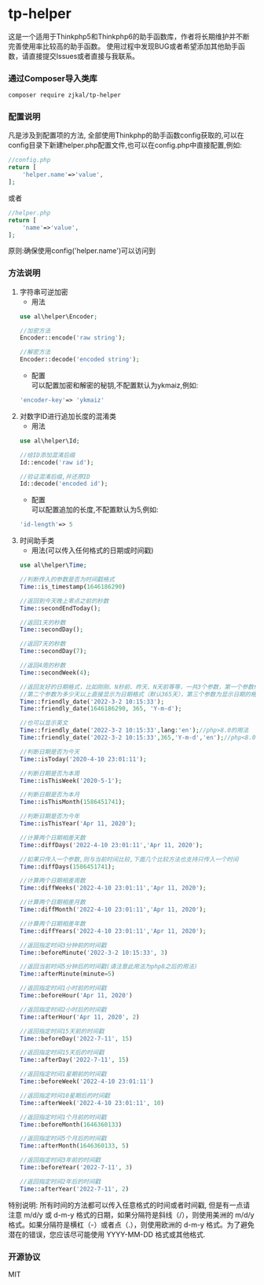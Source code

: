 # tp-helper

这是一个适用于Thinkphp5和Thinkphp6的助手函数库，作者将长期维护并不断完善使用率比较高的助手函数。
使用过程中发现BUG或者希望添加其他助手函数，请直接提交Issues或者直接与我联系。

### 通过Composer导入类库

```bash
composer require zjkal/tp-helper
```

### 配置说明

凡是涉及到配置项的方法, 全部使用Thinkphp的助手函数config获取的,可以在config目录下新建helper.php配置文件,也可以在config.php中直接配置,例如:

```php
//config.php
return [
    'helper.name'=>'value',
];
```

或者

```php
//helper.php
return [
    'name'=>'value',
];
```

原则:确保使用config('helper.name')可以访问到

### 方法说明

1. 字符串可逆加密
    * 用法
    ```php
    use al\helper\Encoder;
    
    //加密方法
    Encoder::encode('raw string');
    
    //解密方法
    Encoder::decode('encoded string');
    ```
    * 配置  
      可以配置加密和解密的秘钥,不配置默认为ykmaiz,例如:
    ```php
    'encoder-key'=> 'ykmaiz'
    ```
2. 对数字ID进行追加长度的混淆类
    * 用法
    ```php
    use al\helper\Id;
    
    //给ID添加混淆后缀
    Id::encode('raw id');
    
    //验证混淆后缀,并还原ID
    Id::decode('encoded id');
    ```
    * 配置  
      可以配置追加的长度,不配置默认为5,例如:
    ```php
    'id-length'=> 5
    ```
3. 时间助手类
    * 用法(可以传入任何格式的日期或时间戳)
    ```php
    use al\helper\Time;
    
    //判断传入的参数是否为时间戳格式
    Time::is_timestamp(1646186290)
   
    //返回到今天晚上零点之前的秒数
    Time::secondEndToday();
   
    //返回1天的秒数
    Time::secondDay();
   
    //返回7天的秒数
    Time::secondDay(7);
   
    //返回4周的秒数
    Time::secondWeek(4);
   
    //返回友好的日期格式，比如刚刚、N秒前、昨天、N天前等等，一共3个参数，第一个参数传入字符串类型的时间或者时间戳都可以，
    //第二个参数为多少天以上直接显示为日期格式（默认365天），第三个参数为显示日期的格式，与PHP自带的date函数的格式化规则一致
    Time::friendly_date('2022-3-2 10:15:33');
    Time::friendly_date(1646186290, 365, 'Y-m-d');
   
    //也可以显示英文
    Time::friendly_date('2022-3-2 10:15:33',lang:'en');//php>8.0的用法
    Time::friendly_date('2022-3-2 10:15:33',365,'Y-m-d','en');//php<8.0需要写全参数
   
    //判断日期是否为今天
    Time::isToday('2020-4-10 23:01:11');
    
    //判断日期是否为本周
    Time::isThisWeek('2020-5-1');
    
    //判断日期是否为本月
    Time::isThisMonth(1586451741);
    
    //判断日期是否为今年
    Time::isThisYear('Apr 11, 2020');
   
    //计算两个日期相差天数
    Time::diffDays('2022-4-10 23:01:11','Apr 11, 2020');
   
    //如果只传入一个参数,则与当前时间比较,下面几个比较方法也支持只传入一个时间
    Time::diffDays(1586451741);
   
    //计算两个日期相差周数
    Time::diffWeeks('2022-4-10 23:01:11','Apr 11, 2020');
   
    //计算两个日期相差月数
    Time::diffMonth('2022-4-10 23:01:11','Apr 11, 2020');
   
    //计算两个日期相差年数
    Time::diffYears('2022-4-10 23:01:11','Apr 11, 2020');
   
    //返回指定时间3分钟前的时间戳
    Time::beforeMinute('2022-3-2 10:15:33', 3)
   
    //返回当前时间5分钟后的时间戳(请注意此用法为php8之后的用法)
    Time::afterMinute(minute=5)
   
    //返回指定时间1小时前的时间戳
    Time::beforeHour('Apr 11, 2020')
   
    //返回指定时间2小时后的时间戳
    Time::afterHour('Apr 11, 2020', 2)
   
    //返回指定时间15天前的时间戳
    Time::beforeDay('2022-7-11', 15)
   
    //返回指定时间15天后的时间戳
    Time::afterDay('2022-7-11', 15)
   
    //返回指定时间1星期前的时间戳
    Time::beforeWeek('2022-4-10 23:01:11')
   
    //返回指定时间10星期后的时间戳
    Time::afterWeek('2022-4-10 23:01:11', 10)
   
    //返回指定时间1个月前的时间戳
    Time::beforeMonth(1646360133)
   
    //返回指定时间5个月后的时间戳
    Time::afterMonth(1646360133, 5)
   
    //返回指定时间3年前的时间戳
    Time::beforeYear('2022-7-11', 3)
   
    //返回指定时间2年后的时间戳
    Time::afterYear('2022-7-11', 2)
   
   
    ```

特别说明: 所有时间的方法都可以传入任意格式的时间或者时间戳, 但是有一点请注意 m/d/y 或 d-m-y 格式的日期，如果分隔符是斜线（/），则使用美洲的 m/d/y 格式。如果分隔符是横杠（-）或者点（.），则使用欧洲的 d-m-y 格式。为了避免潜在的错误，您应该尽可能使用 YYYY-MM-DD 格式或其他格式.

### 开源协议

MIT